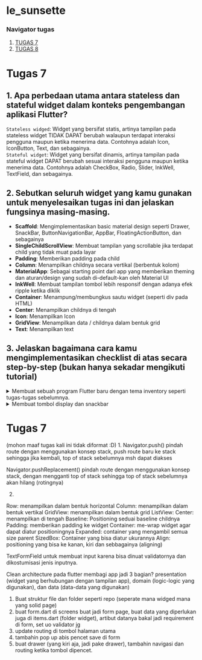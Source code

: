 # le_sunsette

### Navigator tugas
1. [TUGAS 7](#7)
1. [TUGAS 8](#8)

# <a id="7">Tugas 7</a>
## 1. Apa perbedaan utama antara stateless dan stateful widget dalam konteks pengembangan aplikasi Flutter?
`Stateless widged`: Widget yang bersifat statis, artinya tampilan pada stateless widget TIDAK DAPAT berubah walaupun terdapat interaksi pengguna maupun ketika menerima data. Contohnya adalah Icon, IconButton, Text, dan sebagainya.
<br>
`Stateful widget`: Widget yang bersifat dinamis, artinya tampilan pada stateful widget DAPAT berubah sesuai interaksi pengguna maupun ketika menerima data. Contohnya adalah CheckBox, Radio, Slider, InkWell, TextField, dan sebagainya.

## 2. Sebutkan seluruh widget yang kamu gunakan untuk menyelesaikan tugas ini dan jelaskan fungsinya masing-masing.
<ul>
<li><b>Scaffold</b>: Mengimplementasikan basic material design seperti Drawer, SnackBar, ButtonNavigationBar, AppBar, FloatingActionButton, dan sebagainya</li>
<li><b>SingleChildScrollView</b>: Membuat tampilan yang scrollable jika terdapat child yang tidak muat pada layar</li>
<li><b>Padding</b>: Memberikan padding pada child</li>
<li><b>Column</b>: Menampilkan childnya secara vertikal (berbentuk kolom)</li>
<li><b>MaterialApp</b>: Sebagai starting point dari app yang memberikan theming dan aturan/design yang sudah di-default-kan oleh Material UI</li>
<li><b>InkWell</b>: Membuat tampilan tombol lebih responsif dengan adanya efek ripple ketika diklik</li>
<li><b>Container</b>: Menampung/membungkus sautu widget (seperti div pada HTML)</li>
<li><b>Center</b>: Menampilkan childnya di tengah</li>
<li><b>Icon</b>: Menampilkan Icon</li>
<li><b>GridView</b>: Menampilkan data / childnya dalam bentuk grid</li>
<li><b>Text</b>: Menampilkan text</li>
</ul>

## 3. Jelaskan bagaimana cara kamu mengimplementasikan checklist di atas secara step-by-step (bukan hanya sekadar mengikuti tutorial)
<details>
    <summary>Membuat sebuah program Flutter baru dengan tema inventory seperti tugas-tugas sebelumnya.</summary>
    
1) Buka direktori yang diinginkan untuk menyimpan proyek
2) Jalankan perintah berikut pada command line
    ```
    flutter create le_sunsette
    cd le_sunsette
    ```
3) Jalankan proyek dengan menulis perintah berikut pada command line
    ```
    flutter run
    ```
</details>

<details>
    <summary>Membuat tombol display dan snackbar</summary>

1) Buat file bernama `menu.dart` lalu masukkan kode berikut
    ```dart
    import 'package:flutter/material.dart';

    class ShopItem {
    final String name;
    final IconData icon;

    ShopItem(this.name, this.icon);
    }

    class MyHomePage extends StatelessWidget {
    MyHomePage({Key? key}) : super(key: key);
    final List<ShopItem> items = [
        ShopItem("Lihat Produk", Icons.checklist),
        ShopItem("Tambah Produk", Icons.add_shopping_cart),
        ShopItem("Logout", Icons.logout),
    ];

    @override
    Widget build(BuildContext context) {
        return Scaffold(
        appBar: AppBar(
            title: const Text(
            'Shopping List',
            ),
            backgroundColor: Colors.indigo,
        ),
        body: SingleChildScrollView(
            // Widget wrapper yang dapat discroll
            child: Padding(
            padding: const EdgeInsets.all(10.0), // Set padding dari halaman
            child: Column(
                // Widget untuk menampilkan children secara vertikal
                children: <Widget>[
                const Padding(
                    padding: EdgeInsets.only(top: 10.0, bottom: 10.0),
                    // Widget Text untuk menampilkan tulisan dengan alignment center dan style yang sesuai
                    child: Text(
                    'PBP Shop', // Text yang menandakan toko
                    textAlign: TextAlign.center,
                    style: TextStyle(
                        fontSize: 30,
                        fontWeight: FontWeight.bold,
                    ),
                    ),
                ),
                // Grid layout
                GridView.count(
                    // Container pada card kita.
                    primary: true,
                    padding: const EdgeInsets.all(20),
                    crossAxisSpacing: 10,
                    mainAxisSpacing: 10,
                    crossAxisCount: 3,
                    shrinkWrap: true,
                    children: items.map((ShopItem item) {
                    // Iterasi untuk setiap item
                    return ShopCard(item);
                    }).toList(),
                ),
                ],
            ),
            ),
        ),
        );
    }
    }

    class ShopCard extends StatelessWidget {
    final ShopItem item;

    const ShopCard(this.item, {super.key}); // Constructor

    @override
    Widget build(BuildContext context) {
        return Material(
        color: Colors.indigo,
        child: InkWell(
            // Area responsive terhadap sentuhan
            onTap: () {
            // TUGAS 7: Memunculkan SnackBar ketika diklik
            ScaffoldMessenger.of(context)
                ..hideCurrentSnackBar()
                ..showSnackBar(SnackBar(
                    content: Text("Kamu telah menekan tombol ${item.name}!")));
            },
            child: Container(
            // TUGAS 7: Container untuk menyimpan Icon dan Text
            padding: const EdgeInsets.all(8),
            child: Center(
                child: Column(
                mainAxisAlignment: MainAxisAlignment.center,
                children: [
                    Icon(
                    item.icon,
                    color: Colors.white,
                    size: 30.0,
                    ),
                    const Padding(padding: EdgeInsets.all(3)),
                    Text(
                    item.name,
                    textAlign: TextAlign.center,
                    style: const TextStyle(color: Colors.white),
                    ),
                ],
                ),
            ),
            ),
        ),
        );
    }
    }
    ```

2) Update `main.dart` menjadi berikut
    ```dart
    import 'package:flutter/material.dart';
    import 'package:le_sunsette/menu.dart';

    void main() {
    runApp(const MyApp());
    }

    class MyApp extends StatelessWidget {
    const MyApp({super.key});

    @override
    Widget build(BuildContext context) {
        return MaterialApp(
        title: 'Le Sunsette',
        theme: ThemeData(
            colorScheme: ColorScheme.fromSeed(seedColor: Colors.deepPurple),
            useMaterial3: true,
        ),
        home: MyHomePage(),
        );
    }
    }
    ```

3) Perkhatikan keterangan tambahan pada comment, seperti `TUGAS 7:` yang menjelaskan komponen sesuai kriteria tugas 7

</details>

# <a id="8">Tugas 7</a>
(mohon maaf tugas kali ini tidak diformat :D)
1.
Navigator.push() pindah route dengan menggunakan konsep stack, push route baru ke stack sehingga jika kembali, top of stack sebelumnya msh dapat diakses

Navigator.pushReplacement() pindah route dengan menggunakan konsep stack, dengan mengganti top of stack sehingga top of stack sebelumnya akan hilang (rotingnya)


2. 
Row: menampilkan dalam bentuk horizontal
Column: menampilkan dalam bentuk vertikal
GridView: menampilkan dalam bentuk grid
ListView: 
Center: menampilkan di tengah
Baseline: Positioning seduai baseline childnya
Padding: memberikan padding ke widget
Container: me-wrap widget agar dapat diatur positioningnya
Expanded: container yang mengambil semua size parent
SizedBox: Container yang bisa diatur ukurannya
Align: positioning yang bisa ke kanan, kiri dan sebbagainya (aligning)

TextFormField untuk membuat input karena bisa dinuat validatornya dan dikostumisasi jenis inputnya.


Clean architecture pada flutter membagi app jadi 3 bagian? presentation (widget yang berhubungan dengan tampilan app), domain (logic-logic yang digunakan), dan data (data-data yang digunakan)

1. Buat struktur file dan folder seperti repo (seperate mana widged mana yang solid page) 
2. buat form.dart di screens buat jadi form page, buat data yang diperlukan juga di items.dart (folder widget), artibut datanya bakal jadi requirement di form, set uo validator jg
3. update routing di tombol halaman utama
4. tambahin pop up abis pencet save di form
5. buat drawer (yang kiri aja, jadi pake drawer), tambahin navigasi dan routing ketika tombol dipencet.